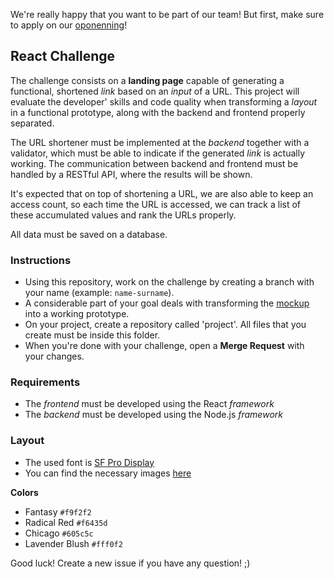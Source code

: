 We're really happy that you want to be part of our team! But first, make sure to apply on our [oponenning](https://interlink.breezy.hr)! 

## React Challenge

The challenge consists on a **landing page** capable of generating a functional, shortened *link* based on an *input* of a URL. This project will evaluate the developer' skills and code quality when transforming a *layout* in a functional prototype, along with the backend and frontend properly separated.

The URL shortener must be implemented at the *backend* together with a validator, which must be able to indicate if the generated *link* is actually working. The communication between backend and frontend must be handled by a RESTful API, where the results will be shown.

It's expected that on top of shortening a URL, we are also able to keep an access count, so each time the URL is accessed, we can track a list of these accumulated values and rank the URLs properly.

All data must be saved on a database.

### Instructions

- Using this repository, work on the challenge by creating a branch with your name (example: `name-surname`).
- A considerable part of your goal deals with transforming the [mockup](mockup.png) into a working prototype.
- On your project, create a repository called 'project'. All files that you create must be inside this folder.
- When you're done with your challenge, open a **Merge Request** with your changes.

### Requirements

- The *frontend* must be developed using the React *framework*
- The *backend* must be developed using the Node.js *framework*

### Layout

- The used font is [SF Pro Display](https://developer.apple.com/fonts/)
- You can find the necessary images [here](/images)

**Colors**

- Fantasy `#f9f2f2`
- Radical Red `#f6435d`
- Chicago `#605c5c`
- Lavender Blush `#fff0f2`

Good luck!
Create a new issue if you have any question! ;)